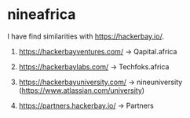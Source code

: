 # nineafrica

I have find similarities with https://hackerbay.io/.

1. https://hackerbayventures.com/ -> Qapital.africa
2. https://hackerbaylabs.com/ -> Techfoks.africa
3. https://hackerbayuniversity.com/ -> nineuniversity
   (https://www.atlassian.com/university)

4. https://partners.hackerbay.io/ -> Partners
